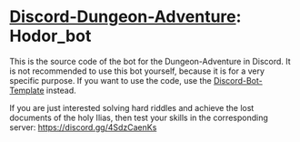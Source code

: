 # [Discord-Dungeon-Adventure](https://discord.gg/4SdzCaenKs): Hodor_bot
This is the source code of the bot for the Dungeon-Adventure in Discord.
It is not recommended to use this bot yourself, because it is for a very specific purpose. If you want to use the code, use the [Discord-Bot-Template](https://github.com/EliasSchaut/Discord-Bot-Template) instead.

If you are just interested solving hard riddles and achieve the lost documents of the holy Ilias, then test your skills in the corresponding server: https://discord.gg/4SdzCaenKs
